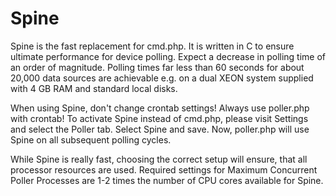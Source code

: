 Spine
=====

Spine is the fast replacement for cmd.php. It is written in C to ensure ultimate performance for device polling. Expect a decrease in polling time of an order of magnitude. Polling times far less than 60 seconds for about 20,000 data sources are achievable e.g. on a dual XEON system supplied with 4 GB RAM and standard local disks.

When using Spine, don't change crontab settings! Always use poller.php with crontab! To activate Spine instead of cmd.php, please visit Settings and select the Poller tab. Select Spine and save. Now, poller.php will use Spine on all subsequent polling cycles.

While Spine is really fast, choosing the correct setup will ensure, that all processor resources are used. Required settings for Maximum Concurrent Poller Processes are 1-2 times the number of CPU cores available for Spine.



